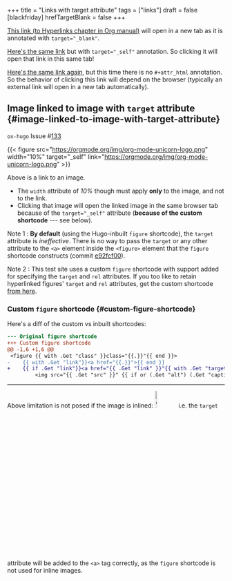 +++
title = "Links with target attribute"
tags = ["links"]
draft = false
[blackfriday]
  hrefTargetBlank = false
+++

<a href="https://orgmode.org/manual/Hyperlinks.html" target="_blank" rel="noopener">This link (to Hyperlinks chapter in Org manual)</a> will open in a new tab
as it is annotated with `target="_blank"`.

<a href="https://orgmode.org/manual/Hyperlinks.html" target="_self">Here's the same link</a> but with `target="_self"` annotation. So
clicking it will open that link in this same tab!

[Here's the same link again](https://orgmode.org/manual/Hyperlinks.html), but this time there is no `#+attr_html`
annotation. So the behavior of clicking this link will depend on the
browser (typically an external link will open in a new tab
automatically).


## Image linked to image with `target` attribute {#image-linked-to-image-with-target-attribute}

`ox-hugo` Issue #[133](https://github.com/kaushalmodi/ox-hugo/issues/133)

{{< figure src="https://orgmode.org/img/org-mode-unicorn-logo.png" width="10%" target="_self" link="https://orgmode.org/img/org-mode-unicorn-logo.png" >}}

Above is a link to an image.

-   The `width` attribute of _10%_ though must apply **only** to the
    image, and not to the link.
-   Clicking that image will open the linked image in the same browser
    tab because of the `target="_self"` attribute (**because of the
    custom shortcode** --- see below).

<!--listend-->

Note 1
: **By default** (using the Hugo-inbuilt `figure` shortcode),
    the `target` attribute is _ineffective_. There is no way
    to pass the `target` or any other attribute to the `<a>`
    element inside the `<figure>` element that the `figure`
    shortcode constructs (commit [e92fcf00](https://github.com/kaushalmodi/ox-hugo/commit/e92fcf00)).

Note 2
: This test site uses a custom `figure` shortcode with
    support added for specifying the `target` and `rel`
    attributes. If you too like to retain hyperlinked figures'
    `target` and `rel` attributes, get the custom shortcode
    [from here](https://github.com/kaushalmodi/hugo-bare-min-theme/blob/fcb7098652ef386481b5c1f1a390f2d6ad329b6a/layouts/shortcodes/figure.html).


### Custom `figure` shortcode {#custom-figure-shortcode}

Here's a diff of the custom vs inbuilt shortcodes:

```diff
--- Original figure shortcode
+++ Custom figure shortcode
@@ -1,6 +1,6 @@
 <figure {{ with .Get "class" }}class="{{.}}"{{ end }}>
-    {{ with .Get "link"}}<a href="{{.}}">{{ end }}
+    {{ if .Get "link"}}<a href="{{ .Get "link" }}"{{ with .Get "target" }} target="{{ . }}"{{ end }}{{ with .Get "rel" }} rel="{{ . }}"{{ end }}>{{ end }}
         <img src="{{ .Get "src" }}" {{ if or (.Get "alt") (.Get "caption") }}alt="{{ with .Get "alt"}}{{.}}{{else}}{{ .Get "caption" }}{{ end }}" {{ end }}{{ with .Get "width" }}width="{{.}}" {{ end }}{{ with .Get "height" }}height="{{.}}" {{ end }}/>
```

---

Above limitation is not posed if the image is inlined:
<a href="https://orgmode.org/img/org-mode-unicorn-logo.png" target="_self"><img src="https://orgmode.org/img/org-mode-unicorn-logo.png" alt="org-mode-unicorn-logo.png" width="10%" /></a> i.e. the `target`
attribute will be added to the `<a>` tag correctly, as the `figure`
shortcode is not used for inline images.
